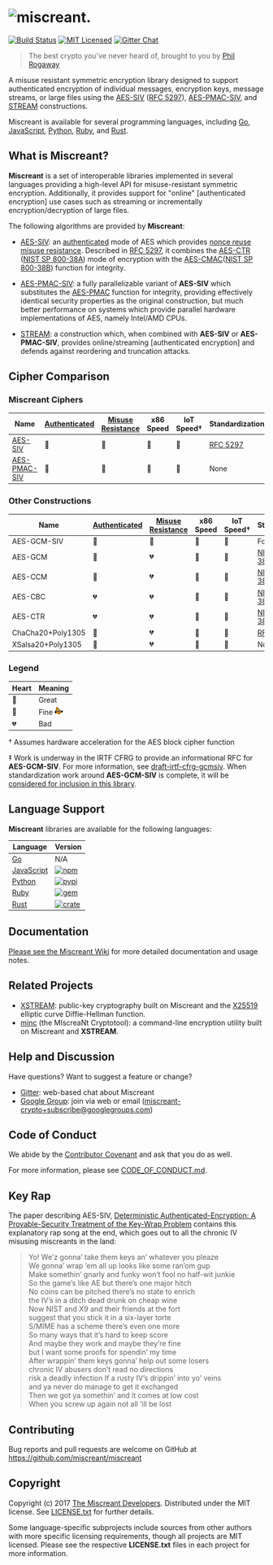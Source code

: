 # <img alt="miscreant." src="https://miscreant.io/images/miscreant.svg">

[![Build Status][build-image]][build-link]
[![MIT Licensed][license-image]][license-link]
[![Gitter Chat][gitter-image]][gitter-link]

[build-image]: https://secure.travis-ci.org/miscreant/miscreant.svg?branch=master
[build-link]: http://travis-ci.org/miscreant/miscreant
[license-image]: https://img.shields.io/badge/license-MIT-blue.svg
[license-link]: https://github.com/miscreant/miscreant/blob/master/LICENSE.txt
[gitter-image]: https://badges.gitter.im/badge.svg
[gitter-link]: https://gitter.im/miscreant/Lobby

> The best crypto you've never heard of, brought to you by [Phil Rogaway]

A misuse resistant symmetric encryption library designed to support
authenticated encryption of individual messages, encryption keys,
message streams, or large files using the [AES-SIV] ([RFC 5297]),
[AES-PMAC-SIV], and [STREAM] constructions.

Miscreant is available for several programming languages, including
[Go], [JavaScript], [Python], [Ruby], and [Rust].

[Phil Rogaway]: https://en.wikipedia.org/wiki/Phillip_Rogaway
[RFC 5297]: https://tools.ietf.org/html/rfc5297
[AES-SIV]: https://github.com/miscreant/miscreant/wiki/AES-SIV
[AES-PMAC-SIV]: https://github.com/miscreant/miscreant/wiki/AES-PMAC-SIV
[STREAM]: https://github.com/miscreant/miscreant/wiki/STREAM
[Go]: https://github.com/miscreant/miscreant/tree/master/go
[JavaScript]: https://github.com/miscreant/miscreant/tree/master/js
[Python]: https://github.com/miscreant/miscreant/tree/master/python
[Ruby]: https://github.com/miscreant/miscreant/tree/master/ruby
[Rust]: https://github.com/miscreant/miscreant/tree/master/rust

## What is Miscreant?

**Miscreant** is a set of interoperable libraries implemented in several
languages providing a high-level API for misuse-resistant symmetric encryption.
Additionally, it provides support for "online" [authenticated encryption] use
cases such as streaming or incrementally encryption/decryption of large files.

The following algorithms are provided by **Miscreant**:

* [AES-SIV]: an [authenticated] mode of AES which provides
  [nonce reuse misuse resistance]. Described in [RFC 5297], it combines the
  [AES-CTR] ([NIST SP 800-38A]) mode of encryption with the
  [AES-CMAC]([NIST SP 800-38B]) function for integrity.

* [AES-PMAC-SIV]: a fully parallelizable variant of **AES-SIV** which
  substitutes the [AES-PMAC] function for integrity, providing effectively
  identical security properties as the original construction, but much better
  performance on systems which provide parallel hardware implementations of
  AES, namely Intel/AMD CPUs.

* [STREAM]: a construction which, when combined with **AES-SIV** or
  **AES-PMAC-SIV**, provides online/streaming [authenticated encryption]
  and defends against reordering and truncation attacks.

[authenticated]: https://en.wikipedia.org/wiki/Authenticated_encryption
[nonce reuse misuse resistance]: https://github.com/miscreant/miscreant/wiki/Nonce-Reuse-Misuse-Resistance
[AES-CTR]: https://en.wikipedia.org/wiki/Block_cipher_mode_of_operation#Counter_.28CTR.29
[AES-CMAC]: https://en.wikipedia.org/wiki/One-key_MAC
[AES-PMAC]: http://web.cs.ucdavis.edu/~rogaway/ocb/pmac-bak.htm

## Cipher Comparison

### Miscreant Ciphers

| Name              | [Authenticated] | [Misuse Resistance] | x86 Speed      | IoT Speed† | Standardization   |
|-------------------|-----------------|---------------------|----------------|------------|-------------------|
| [AES-SIV]         | 💚              | 💚                  | 💛             | 💚         | [RFC 5297]        |
| [AES-PMAC-SIV]    | 💚              | 💚                  | 💚             | 💚         | None              |

### Other Constructions

| Name              | [Authenticated] | [Misuse Resistance] | x86 Speed      | IoT Speed† | Standardization   |
|-------------------|-----------------|---------------------|----------------|------------|-------------------|
| AES-GCM-SIV       | 💚              | 💚                  | 💚             | 💛         | Forthcoming‡      |
| AES-GCM           | 💚              | 💔                  | 💚             | 💛         | [NIST SP 800-38D] |
| AES-CCM           | 💚              | 💔                  | 💛             | 💚         | [NIST SP 800-38C] |
| AES-CBC           | 💔              | 💔                  | 💚             | 💚         | [NIST SP 800-38A] |
| AES-CTR           | 💔              | 💔                  | 💚             | 💚         | [NIST SP 800-38A] |
| ChaCha20+Poly1305 | 💚              | 💔                  | 💚             | 💛         | [RFC 7539]        |
| XSalsa20+Poly1305 | 💚              | 💔                  | 💚             | 💛         | None              |

### Legend

| Heart | Meaning   |
|-------|-----------|
| 💚    | Great     |
| 💛    | Fine <img src="https://raw.githubusercontent.com/miscreant/miscreant.github.io/master/images/thisisfine.png" width="16" height="16"> |
| 💔    | Bad       |

† Assumes hardware acceleration for the AES block cipher function

‡ Work is underway in the IRTF CFRG to provide an informational RFC for **AES-GCM-SIV**.
  For more information, see [draft-irtf-cfrg-gcmsiv].
  When standardization work around **AES-GCM-SIV** is complete, it will be
  [considered for inclusion in this library](https://github.com/miscreant/miscreant/issues/60).

[Misuse Resistance]: https://www.lvh.io/posts/nonce-misuse-resistance-101.html
[NIST SP 800-38A]: https://dx.doi.org/10.6028/NIST.SP.800-38A
[NIST SP 800-38B]: https://dx.doi.org/10.6028/NIST.SP.800-38B
[NIST SP 800-38C]: https://dx.doi.org/10.6028/NIST.SP.800-38C
[NIST SP 800-38D]: https://dx.doi.org/10.6028/NIST.SP.800-38D
[RFC 7539]: https://tools.ietf.org/html/rfc7539
[draft-irtf-cfrg-gcmsiv]: https://datatracker.ietf.org/doc/draft-irtf-cfrg-gcmsiv/
[GHASH]: https://en.wikipedia.org/wiki/Galois/Counter_Mode#Mathematical_basis

## Language Support

**Miscreant** libraries are available for the following languages:

| Language               | Version                              |
|------------------------|--------------------------------------|
| [Go][go-link]          | N/A                                  |
| [JavaScript][npm-link] | [![npm][npm-shield]][npm-link]       |
| [Python][pypi-link]    | [![pypi][pypi-shield]][pypi-link]    |
| [Ruby][gem-link]       | [![gem][gem-shield]][gem-link]       |
| [Rust][crate-link]     | [![crate][crate-shield]][crate-link] |

[go-link]: https://github.com/miscreant/miscreant/tree/master/go
[npm-shield]: https://img.shields.io/npm/v/miscreant.svg
[npm-link]: https://www.npmjs.com/package/miscreant
[pypi-shield]: https://img.shields.io/pypi/v/miscreant.svg
[pypi-link]: https://pypi.python.org/pypi/miscreant/
[gem-shield]: https://badge.fury.io/rb/miscreant.svg
[gem-link]: https://rubygems.org/gems/miscreant
[crate-shield]: https://img.shields.io/crates/v/miscreant.svg
[crate-link]: https://crates.io/crates/miscreant

## Documentation

[Please see the Miscreant Wiki](https://github.com/miscreant/miscreant/wiki)
for more detailed documentation and usage notes.

## Related Projects

* [XSTREAM]: public-key cryptography built on Miscreant and the [X25519]
  elliptic curve Diffie-Hellman function.
* [minc] (the MIscreaNt Cryptotool): a command-line encryption utility built
  on Miscreant and **XSTREAM**.

[XSTREAM]: https://github.com/miscreant/xstream
[X25519]: https://en.wikipedia.org/wiki/Curve25519
[minc]: https://github.com/miscreant/minc

## Help and Discussion

Have questions? Want to suggest a feature or change?

* [Gitter]: web-based chat about Miscreant
* [Google Group]: join via web or email ([miscreant-crypto+subscribe@googlegroups.com])

[Gitter]: https://gitter.im/miscreant/Lobby
[Google Group]: https://groups.google.com/forum/#!forum/miscreant-crypto
[miscreant-crypto+subscribe@googlegroups.com]: mailto:miscreant-crypto+subscribe@googlegroups.com?subject=subscribe

## Code of Conduct

We abide by the [Contributor Covenant][cc] and ask that you do as well.

For more information, please see [CODE_OF_CONDUCT.md].

[cc]: https://contributor-covenant.org
[CODE_OF_CONDUCT.md]: https://github.com/miscreant/miscreant/blob/master/CODE_OF_CONDUCT.md

## Key Rap

The paper describing AES-SIV,
[Deterministic Authenticated-Encryption: A Provable-Security Treatment of the Key-Wrap Problem]
contains this explanatory rap song at the end, which goes out to all the
chronic IV misusing miscreants in the land:

> Yo! We’z gonna’ take them keys an’ whatever you pleaze<br>
> We gonna’ wrap ’em all up looks like some ran’om gup<br>
> Make somethin’ gnarly and funky won’t fool no half-wit junkie<br>
> So the game’s like AE but there’s one major hitch<br>
> No coins can be pitched there’s no state to enrich<br>
> the IV’s in a ditch dead drunk on cheap wine<br>
> Now NIST and X9 and their friends at the fort<br>
> suggest that you stick it in a six-layer torte<br>
> S/MIME has a scheme there’s even one more<br>
> So many ways that it’s hard to keep score<br>
> And maybe they work and maybe they’re fine<br>
> but I want some proofs for spendin’ my time<br>
> After wrappin’ them keys gonna’ help out some losers<br>
> chronic IV abusers don’t read no directions<br>
> risk a deadly infection If a rusty IV’s drippin’ into yo’ veins<br>
> and ya never do manage to get it exchanged<br>
> Then we got ya somethin’ and it comes at low cost<br>
> When you screw up again not all ’ill be lost

[Deterministic Authenticated-Encryption: A Provable-Security Treatment of the Key-Wrap Problem]: http://web.cs.ucdavis.edu/~rogaway/papers/keywrap.pdf

## Contributing

Bug reports and pull requests are welcome on GitHub at https://github.com/miscreant/miscreant

## Copyright

Copyright (c) 2017 [The Miscreant Developers][AUTHORS].
Distributed under the MIT license. See [LICENSE.txt] for further details.

Some language-specific subprojects include sources from other authors with more
specific licensing requirements, though all projects are MIT licensed.
Please see the respective **LICENSE.txt** files in each project for more
information.

[AUTHORS]: https://github.com/miscreant/miscreant/blob/master/AUTHORS.md
[LICENSE.txt]: https://github.com/miscreant/miscreant/blob/master/LICENSE.txt
